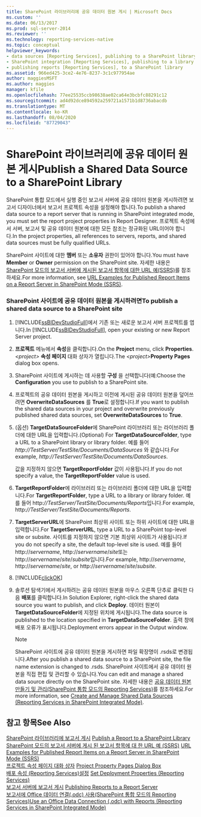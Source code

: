 ```yaml
---
title: SharePoint 라이브러리에 공유 데이터 원본 게시 | Microsoft Docs
ms.custom: ''
ms.date: 06/13/2017
ms.prod: sql-server-2014
ms.reviewer: ''
ms.technology: reporting-services-native
ms.topic: conceptual
helpviewer_keywords:
- data sources [Reporting Services], publishing to a SharePoint library
- SharePoint integration [Reporting Services], publishing to a library
- publishing reports [Reporting Services], to a SharePoint library
ms.assetid: 966ed425-3ce2-4e76-8237-3c1c977954ae
author: maggiesMSFT
ms.author: maggies
manager: kfile
ms.openlocfilehash: 77ee25535ccb98638ae02ca64e3bcbfc88291c12
ms.sourcegitcommit: ad4d92dce894592a259721a1571b1d8736abacdb
ms.translationtype: MT
ms.contentlocale: ko-KR
ms.lasthandoff: 08/04/2020
ms.locfileid: "87729043"
---
```

# <a name="publish-a-shared-data-source-to-a-sharepoint-library"></a><span data-ttu-id="cd33a-102">SharePoint 라이브러리에 공유 데이터 원본 게시</span><span class="sxs-lookup"><span data-stu-id="cd33a-102">Publish a Shared Data Source to a SharePoint Library</span></span>
  <span data-ttu-id="cd33a-103">SharePoint 통합 모드에서 실행 중인 보고서 서버에 공유 데이터 원본을 게시하려면 보고서 디자이너에서 보고서 프로젝트 속성을 설정해야 합니다.</span><span class="sxs-lookup"><span data-stu-id="cd33a-103">To publish a shared data source to a report server that is running in SharePoint integrated mode, you must set the report project properties in Report Designer.</span></span> <span data-ttu-id="cd33a-104">프로젝트 속성에서 서버, 보고서 및 공유 데이터 원본에 대한 모든 참조는 정규화된 URL이어야 합니다.</span><span class="sxs-lookup"><span data-stu-id="cd33a-104">In the project properties, all references to servers, reports, and shared data sources must be fully qualified URLs.</span></span>  
  
 <span data-ttu-id="cd33a-105">SharePoint 사이트에 대한 **멤버** 또는 **소유자** 권한이 있어야 합니다.</span><span class="sxs-lookup"><span data-stu-id="cd33a-105">You must have **Member** or **Owner** permission on the SharePoint site.</span></span> <span data-ttu-id="cd33a-106">자세한 내용은 [SharePoint 모드의 보고서 서버에 게시된 보고서 항목에 대한 URL 예&#40;SSRS&#41;](../tools/url-examples-for-items-on-a-report-server-sharepoint-mode.md)를 참조하세요.</span><span class="sxs-lookup"><span data-stu-id="cd33a-106">For more information, see [URL Examples for Published Report Items on a Report Server in SharePoint Mode &#40;SSRS&#41;](../tools/url-examples-for-items-on-a-report-server-sharepoint-mode.md).</span></span>  
  
### <a name="to-publish-a-shared-data-source-to-a-sharepoint-site"></a><span data-ttu-id="cd33a-107">SharePoint 사이트에 공유 데이터 원본을 게시하려면</span><span class="sxs-lookup"><span data-stu-id="cd33a-107">To publish a shared data source to a SharePoint site</span></span>  
  
1.  <span data-ttu-id="cd33a-108">[!INCLUDE[ssBIDevStudioFull](../../includes/ssbidevstudiofull-md.md)]에서 기존 또는 새로운 보고서 서버 프로젝트를 엽니다.</span><span class="sxs-lookup"><span data-stu-id="cd33a-108">In [!INCLUDE[ssBIDevStudioFull](../../includes/ssbidevstudiofull-md.md)], open your existing or new Report Server project.</span></span>  
  
2.  <span data-ttu-id="cd33a-109">**프로젝트** 메뉴에서 **속성**을 클릭합니다.</span><span class="sxs-lookup"><span data-stu-id="cd33a-109">On the **Project** menu, click **Properties**.</span></span> <span data-ttu-id="cd33a-110">_\<project>_ **속성 페이지** 대화 상자가 열립니다.</span><span class="sxs-lookup"><span data-stu-id="cd33a-110">The _\<project>_**Property Pages** dialog box opens.</span></span>  
  
3.  <span data-ttu-id="cd33a-111">SharePoint 사이트에 게시하는 데 사용할 **구성** 을 선택합니다(예:</span><span class="sxs-lookup"><span data-stu-id="cd33a-111">Choose the **Configuration** you use to publish to a SharePoint site.</span></span>  
  
4.  <span data-ttu-id="cd33a-112">프로젝트의 공유 데이터 원본을 게시하고 이전에 게시된 공유 데이터 원본을 덮어쓰려면 **OverwriteDataSources** 를 **True**로 설정합니다.</span><span class="sxs-lookup"><span data-stu-id="cd33a-112">If you want to publish the shared data sources in your project and overwrite previously published shared data sources, set **OverwriteDataSources** to **True**.</span></span>  
  
5.  <span data-ttu-id="cd33a-113">(옵션) **TargetDataSourceFolder**에 SharePoint 라이브러리 또는 라이브러리 폴더에 대한 URL을 입력합니다.</span><span class="sxs-lookup"><span data-stu-id="cd33a-113">(Optional) For **TargetDataSourceFolder**, type a URL to a SharePoint library or library folder.</span></span> <span data-ttu-id="cd33a-114">예를 들어 *http://TestServer/TestSite/Documents/DataSources* 와 같습니다.</span><span class="sxs-lookup"><span data-stu-id="cd33a-114">For example, *http://TestServer/TestSite/Documents/DataSources*.</span></span>  
  
     <span data-ttu-id="cd33a-115">값을 지정하지 않으면 **TargetReportFolder** 값이 사용됩니다.</span><span class="sxs-lookup"><span data-stu-id="cd33a-115">If you do not specify a value, the **TargetReportFolder** value is used.</span></span>  
  
6.  <span data-ttu-id="cd33a-116">**TargetReportFolder**에 라이브러리 또는 라이브러리 폴더에 대한 URL을 입력합니다.</span><span class="sxs-lookup"><span data-stu-id="cd33a-116">For **TargetReportFolder**, type a URL to a library or library folder.</span></span> <span data-ttu-id="cd33a-117">예를 들어 http:*//TestServer/TestSite/Documents/Reports*입니다.</span><span class="sxs-lookup"><span data-stu-id="cd33a-117">For example, http:*//TestServer/TestSite/Documents/Reports*.</span></span>  
  
7.  <span data-ttu-id="cd33a-118">**TargetServerURL**에 SharePoint 최상위 사이트 또는 하위 사이트에 대한 URL을 입력합니다.</span><span class="sxs-lookup"><span data-stu-id="cd33a-118">For **TargetServerURL**, type a URL to a SharePoint top-level site or subsite.</span></span> <span data-ttu-id="cd33a-119">사이트를 지정하지 않으면 기본 최상위 사이트가 사용됩니다.</span><span class="sxs-lookup"><span data-stu-id="cd33a-119">If you do not specify a site, the default top-level site is used.</span></span> <span data-ttu-id="cd33a-120">예를 들어 http://*servername*, http://*servername*/*site*또는 http://*servername*/*site*/*subsite*입니다.</span><span class="sxs-lookup"><span data-stu-id="cd33a-120">For example, http://*servername*, http://*servername*/*site*, or http://*servername*/*site*/*subsite*.</span></span>  
  
8.  [!INCLUDE[clickOK](../../includes/clickok-md.md)]  
  
9. <span data-ttu-id="cd33a-121">솔루션 탐색기에서 게시하려는 공유 데이터 원본을 마우스 오른쪽 단추로 클릭한 다음 **배포**를 클릭합니다.</span><span class="sxs-lookup"><span data-stu-id="cd33a-121">In Solution Explorer, right-click the shared data source you want to publish, and click **Deploy**.</span></span> <span data-ttu-id="cd33a-122">데이터 원본이 **TargetDataSourceFolder**에 지정된 위치에 게시됩니다.</span><span class="sxs-lookup"><span data-stu-id="cd33a-122">The data source is published to the location specified in **TargetDataSourceFolder**.</span></span> <span data-ttu-id="cd33a-123">출력 창에 배포 오류가 표시됩니다.</span><span class="sxs-lookup"><span data-stu-id="cd33a-123">Deployment errors appear in the Output window.</span></span>  
  
    > [!NOTE]  
    >  <span data-ttu-id="cd33a-124">SharePoint 사이트에 공유 데이터 원본을 게시하면 파일 확장명이 .rsds로 변경됩니다.</span><span class="sxs-lookup"><span data-stu-id="cd33a-124">After you publish a shared data source to a SharePoint site, the file name extension is changed to .rsds.</span></span> <span data-ttu-id="cd33a-125">SharePoint 사이트에서 공유 데이터 원본을 직접 편집 및 관리할 수 있습니다.</span><span class="sxs-lookup"><span data-stu-id="cd33a-125">You can edit and manage a shared data source directly on the SharePoint site.</span></span> <span data-ttu-id="cd33a-126">자세한 내용은 [공유 데이터 원본 만들기 및 관리&#40;SharePoint 통합 모드의 Reporting Services&#41;](../create-manage-shared-data-sources-reporting-services-sharepoint-integrated-mode.md)를 참조하세요.</span><span class="sxs-lookup"><span data-stu-id="cd33a-126">For more information, see [Create and Manage Shared Data Sources &#40;Reporting Services in SharePoint Integrated Mode&#41;](../create-manage-shared-data-sources-reporting-services-sharepoint-integrated-mode.md).</span></span>  
  
## <a name="see-also"></a><span data-ttu-id="cd33a-127">참고 항목</span><span class="sxs-lookup"><span data-stu-id="cd33a-127">See Also</span></span>  
 <span data-ttu-id="cd33a-128">[SharePoint 라이브러리에 보고서 게시](publish-a-report-to-a-sharepoint-library.md) </span><span class="sxs-lookup"><span data-stu-id="cd33a-128">[Publish a Report to a SharePoint Library](publish-a-report-to-a-sharepoint-library.md) </span></span>  
 <span data-ttu-id="cd33a-129">[SharePoint 모드의 보고서 서버에 게시 된 보고서 항목에 대 한 URL 예 &#40;SSRS&#41;](../tools/url-examples-for-items-on-a-report-server-sharepoint-mode.md) </span><span class="sxs-lookup"><span data-stu-id="cd33a-129">[URL Examples for Published Report Items on a Report Server in SharePoint Mode &#40;SSRS&#41;](../tools/url-examples-for-items-on-a-report-server-sharepoint-mode.md) </span></span>  
 <span data-ttu-id="cd33a-130">[프로젝트 속성 페이지 대화 상자](../tools/project-property-pages-dialog-box.md) </span><span class="sxs-lookup"><span data-stu-id="cd33a-130">[Project Property Pages Dialog Box](../tools/project-property-pages-dialog-box.md) </span></span>  
 <span data-ttu-id="cd33a-131">[배포 속성 &#40;Reporting Services&#41;설정](../tools/set-deployment-properties-reporting-services.md) </span><span class="sxs-lookup"><span data-stu-id="cd33a-131">[Set Deployment Properties &#40;Reporting Services&#41;](../tools/set-deployment-properties-reporting-services.md) </span></span>  
 <span data-ttu-id="cd33a-132">[보고서 서버에 보고서 게시](publishing-reports-to-a-report-server.md) </span><span class="sxs-lookup"><span data-stu-id="cd33a-132">[Publishing Reports to a Report Server](publishing-reports-to-a-report-server.md) </span></span>  
 [<span data-ttu-id="cd33a-133">보고서에 Office 데이터 연결&#40;.odc&#41; 사용&#40;SharePoint 통합 모드의 Reporting Services&#41;</span><span class="sxs-lookup"><span data-stu-id="cd33a-133">Use an Office Data Connection &#40;.odc&#41; with Reports &#40;Reporting Services in SharePoint Integrated Mode&#41;</span></span>](../report-data/use-an-office-data-connection-odc-with-reports.md)  
  
  
